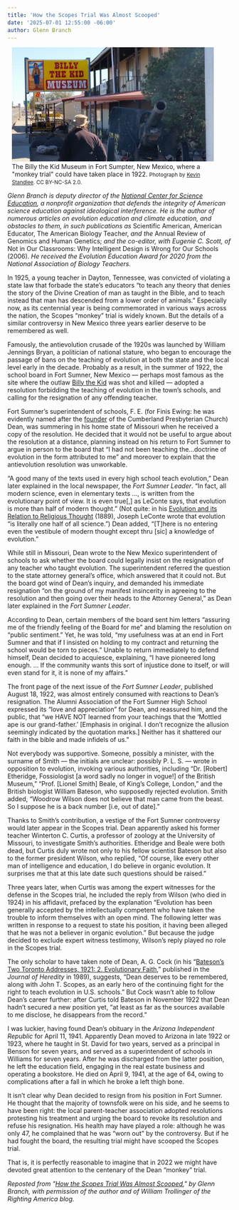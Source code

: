 ```yaml
---
title: 'How the Scopes Trial Was Almost Scooped'
date: '2025-07-01 12:55:00 -06:00'
author: Glenn Branch
---
```

<figure class="on-the-left-side" style="margin-top: 10px; margin-right: 40px; margin-bottom: 10px; margin-left: 10px;">
<img src="/uploads/2025/Billy_The_Kid_Museum.jpg" alt="Billy the Kid Museum"/>
<figcaption>The Billy the Kid Museum in Fort Sumpter, New Mexico, where a "monkey trial" could have taken place in 1922. <small>Photograph by <a href="https://www.flickr.com/photos/8638651@N07/">Kevin Standlee</a>. CC BY-NC-SA 2.0.</small></figcaption>
</figure>

<i> Glenn Branch is deputy director of the <a href="https://ncse.ngo/">National Center for Science Education</a>, a nonprofit organization that defends the integrity of American science education against ideological interference. He is the author of numerous articles on evolution education and climate education, and obstacles to them, in such publications as </i>Scientific American, American Educator, The American Biology Teacher, <i>and the </i>Annual Review of Genomics and Human Genetics; <i>and the co-editor, with Eugenie C. Scott, of </i>Not in Our Classrooms: Why Intelligent Design is Wrong for Our Schools (2006). <i>He received the Evolution Education Award for 2020 from the National Association of Biology Teachers. </i>


In 1925, a young teacher in Dayton, Tennessee, was convicted of violating a state law that forbade the state’s educators “to teach any theory that denies the story of the Divine Creation of man as taught in the Bible, and to teach instead that man has descended from a lower order of animals.” Especially now, as its centennial year is being commemorated in various ways across the nation, the Scopes “monkey” trial is widely known. But the details of a similar controversy in New Mexico three years earlier deserve to be remembered as well.

Famously, the antievolution crusade of the 1920s was launched by William Jennings Bryan, a politician of national stature, who began to encourage the passage of bans on the teaching of evolution at both the state and the local level early in the decade. Probably as a result, in the summer of 1922, the school board in Fort Sumner, New Mexico — perhaps most famous as the site where the outlaw <a href="https://en.wikipedia.org/wiki/Billy_the_Kid">Billy the Kid</a> was shot and killed — adopted a resolution forbidding the teaching of evolution in the town’s schools, and calling for the resignation of any offending teacher.

Fort Sumner’s superintendent of schools, F. E. (for Finis Ewing: he was evidently named after the <a href="https://en.wikipedia.org/wiki/Finis_Ewing">founder</a> of the Cumberland Presbyterian Church) Dean, was summering in his home state of Missouri when he received a copy of the resolution. He decided that it would not be useful to argue about the resolution at a distance, planning instead on his return to Fort Sumner to argue in person to the board that “I had not been teaching the…doctrine of evolution in the form attributed to me” and moreover to explain that the antievolution resolution was unworkable.

<!--more-->

“A good many of the texts used in every high school teach evolution,” Dean later explained in the local newspaper, the <i>Fort Sumner Leader</i>. “In fact, all modern science, even in elementary texts …, is written from the evolutionary point of view. It is even true[,] as LeConte says, that evolution is more than half of modern thought.” (Not quite: in his <a href="https://babel.hathitrust.org/cgi/pt?id=hvd.32044106203474&seq=7">Evolution and its Relation to Religious Thought</a> (1889), Joseph LeConte wrote that evolution “is literally one half of all science.”) Dean added, “[T]here is no entering even the vestibule of modern thought except thru [sic] a knowledge of evolution.”

While still in Missouri, Dean wrote to the New Mexico superintendent of schools to ask whether the board could legally insist on the resignation of any teacher who taught evolution. The superintendent referred the question to the state attorney general’s office, which answered that it could not. But the board got wind of Dean’s inquiry, and demanded his immediate resignation “on the ground of my manifest insincerity in agreeing to the resolution and then going over their heads to the Attorney General,” as Dean later explained in the <i>Fort Sumner Leader</i>. 

According to Dean, certain members of the board sent him letters “assuring me of the friendly feeling of the Board for me” and blaming the resolution on “public sentiment.” Yet, he was told, “my usefulness was at an end in Fort Sumner and that if I insisted on holding to my contract and returning the school would be torn to pieces.” Unable to return immediately to defend himself, Dean decided to acquiesce, explaining, “I have pioneered long enough. … If the community wants this sort of injustice done to itself, or will even stand for it, it is none of my affairs.” 

The front page of the next issue of the <i>Fort Sumner Leader</i>, published August 18, 1922, was almost entirely consumed with reactions to Dean’s resignation. The Alumni Association of the Fort Sumner High School expressed its “love and appreciation” for Dean, and reassured him, and the public, that “we HAVE NOT learned from your teachings that the ‘Mottled ape is our grand-father.’ [Emphasis in original. I don’t recognize the allusion seemingly indicated by the quotation marks.] Neither has it shattered our faith in the bible and made infidels of us.”

Not everybody was supportive. Someone, possibly a minister, with the surname of Smith — the initials are unclear: possibly P. L. S. — wrote in opposition to evolution, invoking various authorities, including “Dr. [Robert] Etheridge, Fossiologist [a word sadly no longer in vogue!] of the British Museum,” “Prof. [Lionel Smith] Beale, of King’s College, London,” and the British biologist William Bateson, who supposedly rejected evolution. Smith added, “Woodrow Wilson does not believe that man came from the beast. So I suppose he is a back number [i.e, out of date].”

Thanks to Smith’s contribution, a vestige of the Fort Sumner controversy would later appear in the Scopes trial. Dean apparently asked his former teacher Winterton C. Curtis, a professor of zoology at the University of Missouri, to investigate Smith’s authorities. Etheridge and Beale were both dead, but Curtis duly wrote not only to his fellow scientist Bateson but also to the former president Wilson, who replied, “Of course, like every other man of intelligence and education, I do believe in organic evolution. It surprises me that at this late date such questions should be raised.”

Three years later, when Curtis was among the expert witnesses for the defense in the Scopes trial, he included the reply from Wilson (who died in 1924) in his affidavit, prefaced by the explanation “Evolution has been generally accepted by the intellectually competent who have taken the trouble to inform themselves with an open mind. The following letter was written in response to a request to state his position, it having been alleged that he was not a believer in organic evolution.” But because the judge decided to exclude expert witness testimony, Wilson’s reply played no role in the Scopes trial.

The only scholar to have taken note of Dean, A. G. Cock (in his “<a href="https://academic.oup.com/jhered/article-abstract/80/2/96/902887?redirectedFrom=PDF">Bateson’s Two Toronto Addresses, 1921: 2. Evolutionary Faith</a>,” published in the <i>Journal of Heredity</i> in 1989), suggests, “Dean deserves to be remembered, along with John T. Scopes, as an early hero of the continuing fight for the right to teach evolution in U.S. schools.” But Cock wasn’t able to follow Dean’s career further: after Curtis told Bateson in November 1922 that Dean hadn’t secured a new position yet, “at least as far as the sources available to me disclose, he disappears from the record.”

I was luckier, having found Dean’s obituary in the <i>Arizona Independent Republic</i> for April 11, 1941. Apparently Dean moved to Arizona in late 1922 or 1923, where he taught in St. David for two years, served as a principal in Benson for seven years, and served as a superintendent of schools in Williams for seven years. After he was discharged from the latter position, he left the education field, engaging in the real estate business and operating a bookstore. He died on April 9, 1941, at the age of 64, owing to complications after a fall in which he broke a left thigh bone.

It isn’t clear why Dean decided to resign from his position in Fort Sumner. He thought that the majority of townsfolk were on his side, and he seems to have been right: the local parent-teacher association adopted resolutions protesting his treatment and urging the board to revoke its resolution and refuse his resignation. His health may have played a role: although he was only 47, he complained that he was “worn out” by the controversy. But if he had fought the board, the resulting trial might have scooped the Scopes trial. 

That is, it is perfectly reasonable to imagine that in 2022 we might have devoted great attention to the centenary of the Dean “monkey” trial.


<i>Reposted from "<a href="https://rightingamerica.net/how-the-scopes-trial-was-almost-scooped/">How the Scopes Trial Was Almost Scooped</a>," by Glenn Branch, with permission of the author and of William Trollinger of the Righting America blog.</i> 




